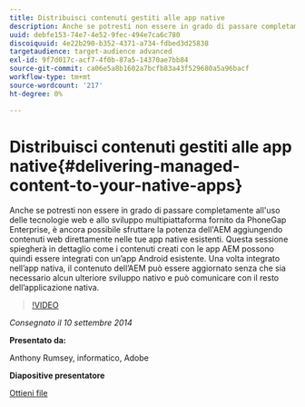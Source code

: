 ```yaml
---
title: Distribuisci contenuti gestiti alle app native
description: Anche se potresti non essere in grado di passare completamente all'uso delle tecnologie web e allo sviluppo multipiattaforma fornito da PhoneGap Enterprise, è ancora possibile sfruttare la potenza dell'AEM aggiungendo contenuti web direttamente nelle tue app native esistenti. Questa sessione spiegherà in dettaglio come i contenuti creati con le app AEM possono quindi essere integrati con un’app Android esistente. Una volta integrato nell’app nativa, il contenuto dell’AEM può essere aggiornato senza che sia necessario alcun ulteriore sviluppo nativo e può comunicare con il resto dell’applicazione nativa.
uuid: debfe153-74e7-4e52-9fec-494e7ca6c780
discoiquuid: 4e22b290-b352-4371-a734-fdbed3d25838
targetaudience: target-audience advanced
exl-id: 9f7d017c-acf7-4f0b-87a5-14370ae7bb84
source-git-commit: ca06e5a8b1602a7bcfb83a43f529680a5a96bacf
workflow-type: tm+mt
source-wordcount: '217'
ht-degree: 0%

---
```


# Distribuisci contenuti gestiti alle app native{#delivering-managed-content-to-your-native-apps}

Anche se potresti non essere in grado di passare completamente all&#39;uso delle tecnologie web e allo sviluppo multipiattaforma fornito da PhoneGap Enterprise, è ancora possibile sfruttare la potenza dell&#39;AEM aggiungendo contenuti web direttamente nelle tue app native esistenti. Questa sessione spiegherà in dettaglio come i contenuti creati con le app AEM possono quindi essere integrati con un’app Android esistente. Una volta integrato nell’app nativa, il contenuto dell’AEM può essere aggiornato senza che sia necessario alcun ulteriore sviluppo nativo e può comunicare con il resto dell’applicazione nativa.

>[!VIDEO](https://video.tv.adobe.com/v/19467/?quality=9)

*Consegnato il 10 settembre 2014*

**Presentato da:**

Anthony Rumsey, informatico, Adobe

**Diapositive presentatore**

[Ottieni file](assets/9-10-2014-delivering-managed-content-to-your-native-apps.pdf)
<!--
[Get back to the Overview](https://helpx.adobe.com/experience-manager/kt/eseminars/gems/aem-index.html)
-->
